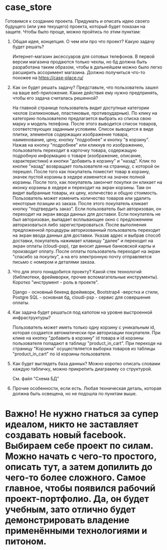 # case_store
Готовимся к созданию проекта.
Придумать и описать идею своего будущего (или уже текущего) проекта, который будет показан на защите.
Чтобы было проще, можно пройтись по этим пунктам:
1. Общая идея, концепция. О чем или про что проект? Какую задачу будет решать?

     Интернет-магазин аксессуаров для сотовых телефонов. В первой версии магазина продаются только чехлы, но бд должна быть разработана таким образом, чтобы в               дальнейшем можно было легко расширить ассоримент магазина. Должно получиться что-то похожее на https://case-place.ru/

2. Как он будет решать задачу? Представьте, что пользователь зашел на ваше веб-приложение. Какие действия ему нужно предпринять, чтобы его задача считалась решенной?

     На главной странице пользователь видит доступные категории чехлов (силиконовые, пластиковые, противоударные). По клику на категорию пользователю предлагается          выбрать из списка свою марку и модель телефона. После этого выводится список товаров, соответствующих заданным условиям. Список выводится в виде плитки,               элементов содержащих изображение товара, наименование, цену, кнопку "подробнее" и кнопку "в корзину". Нажав на кнопку "подробнее" или кликнув по                      изображению, пользователь переходит в карточку товара, содержащую подробную информацию о товаре (изображение, описание, характеристики) и кнопки "добавить в         корзину" и "назад". Клик по кнопке "назад" возвращает пользователя на страницу, с которой он перешел. После того как покупатель поместит товар в корзину, значек пустой корзины в хедере изменится на значек полной корзины. После того, как покупатель закончит покупки он кликает на иконку корзины в хедере и переходит на экран корзины. Там он видит выбранные товары, их цену, количество и общую стоимость. Пользователь может изменить количество товаров или удалить некоторые позиции из заказа. После этого покупатель кликает  кнопку "подтвердить заказ". Если пользователь был авторизован, он переходит на экран ввода данных для доставки. Если покупатель не был авторизован, выпадает всплывающее окно с предложением авторизоваться либо зарегистрироваться. После выполнения предложенной процедуры авторизованный пользователь переходит на экран ввода данных для доставки. Указав адрес и выбрав способ доставки, покупатель нажимает клавишу "далее" и переходит на экран оплаты (cloudi-psp), где вносит данные банковской карты и производит оплату. После оплаты пользователь переходит на экран "спасибо за покупку", а на его электронную почту отправляется письмо с номером и деталями заказа. 

3. Что для этого понадобится проекту? Какой стек технологий (библиотеки, фреймворки, прочие вспомагательные инструменты). Коротко "инструмент - роль в проекте".

     Django - основный бекенд фреймворк, Bootstrap4 -верстка и стили,  Postgre SQL - основная бд,  cloudi-psp - сервис для совершения оплаты.

4. Как задача будет решаться под капотом на уровне выстроенной инфраструктуры?

     Пользователь может иметь только одну корзину с уникальным id, которая создается автоматически при авторизации покупателя. При клике на кнопку "добавить в            корзину" 
     id товара и id корзины пользователя попадают в таблицу "product_in_cart". При переходе на страницу "Корзина" осуществляется выборка товаров 
     из таблицы "product_in_cart" по id корзины пользователя.

5. Как будет выглядеть база данных? Можно коротко описать словами каждую табличку, можно прикрепить диаграмму со структурой.

     См. файл "Схема БД"

6. Прочие особенности, если есть. Любая техническая деталь, которая должна быть освещена, но не подошла по пунктам выше.

Важно! Не нужно гнаться за супер идеалом, никто не заставляет создавать новый facebook. Выбираем себе проект по силам. Можно начать с чего-то простого, описать тут, а затем допилить до чего-то более сложного. 
Самое главное, чтобы появился рабочий проект-портфолио. Да, он будет учебным, зато отлично будет демонстрировать владение применёнными технологиями и питоном.
===================================================================================================================================================================

